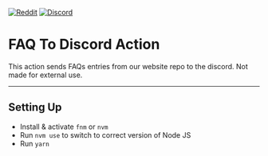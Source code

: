 [![Reddit](https://img.shields.io/reddit/subreddit-subscribers/indiainvestments?style=social)](https://www.reddit.com/r/IndiaInvestments)
[![Discord](https://img.shields.io/discord/546638391127572500)](https://discord.gg/6FvYcma7Qz)

# FAQ To Discord Action

This action sends FAQs entries from our website repo to the discord. Not made for external use.

---

## Setting Up

- Install & activate `fnm` or `nvm`
- Run `nvm use` to switch to correct version of Node JS
- Run `yarn`
